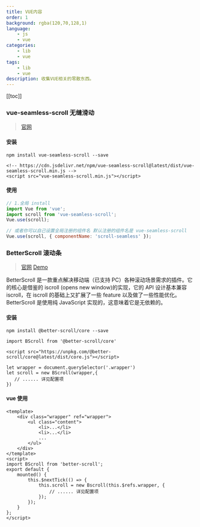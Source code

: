 ```yaml
---
title: VUE内容
order: 1
background: rgba(120,70,128,1)
language:
    - js
    - vue
categories:
    - lib
    - vue
tags:
    - lib
    - vue
description: 收集VUE相关的零散东西。
---
```


[[toc]]

### vue-seamless-scroll 无缝滑动

> [官网](https://chenxuan0000.github.io/vue-seamless-scroll/zh/guide/)

#### 安装

```shell
npm install vue-seamless-scroll --save

<!-- https://cdn.jsdelivr.net/npm/vue-seamless-scroll@latest/dist/vue-seamless-scroll.min.js -->
<script src="vue-seamless-scroll.min.js"></script>
```

#### 使用

```js
// 1.全局 install
import Vue from 'vue';
import scroll from 'vue-seamless-scroll';
Vue.use(scroll);

// 或者你可以自己设置全局注册的组件名 默认注册的组件名是 vue-seamless-scroll
Vue.use(scroll, { componentName: 'scroll-seamless' });
```

### BetterScroll 滚动条

> [官网](https://better-scroll.github.io/docs/zh-CN/guide/#%E8%B5%B7%E6%AD%A5) [Demo](https://better-scroll.github.io/examples/#/)

BetterScroll 是一款重点解决移动端（已支持 PC）各种滚动场景需求的插件。它的核心是借鉴的 iscroll (opens new window)的实现，它的 API 设计基本兼容 iscroll，在 iscroll 的基础上又扩展了一些 feature 以及做了一些性能优化。
BetterScroll 是使用纯 JavaScript 实现的，这意味着它是无依赖的。

#### 安装

```shell
npm install @better-scroll/core --save

import BScroll from '@better-scroll/core'

<script src="https://unpkg.com/@better-scroll/core@latest/dist/core.js"></script>

let wrapper = document.querySelector('.wrapper')
let scroll = new BScroll(wrapper,{
   // ...... 详见配置项
})
```

#### vue 使用

```vue
<template>
    <div class="wrapper" ref="wrapper">
        <ul class="content">
            <li>...</li>
            <li>...</li>
            ...
        </ul>
    </div>
</template>
<script>
import BScroll from 'better-scroll';
export default {
    mounted() {
        this.$nextTick(() => {
            this.scroll = new Bscroll(this.$refs.wrapper, {
                // ...... 详见配置项
            });
        });
    }
};
</script>
```

